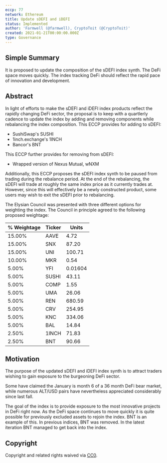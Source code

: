 ```yaml
---
eccp: 77
network: Ethereum
title: Update sDEFI and iDEFI
status: Implemented
author: 'Farmwell (@farmwell), CryptoToit (@CryptoToit)'
created: 2021-01-21T00:00:00.000Z
type: Governance
---
```


<!--You can leave these HTML comments in your merged EIP and delete the visible duplicate text guides, they will not appear and may be helpful to refer to if you edit it again. This is the suggested template for new ECCPs. Note that an ECCP number will be assigned by an editor. When opening a pull request to submit your ECCP, please use an abbreviated title in the filename, `eccp-draft_title_abbrev.md`. The title should be 44 characters or less.-->

## Simple Summary

<!--"If you can't explain it simply, you don't understand it well enough." Provide a simplified and layman-accessible explanation of the ECCP.-->

It is proposed to update the composition of the sDEFI index synth. The DeFi space moves quickly. The index tracking DeFi should reflect the rapid pace of innovation and development.

## Abstract

<!--A short (~200 word) description of the variable change proposed.-->

In light of efforts to make the sDEFI and iDEFI index products reflect the rapidly changing DeFi sector, the proposal is to keep with a quartlerly cadence to update the index by adding and removing components while rebalancing the index composition.
This ECCP provides for adding to sDEFI:

- SushiSwap's SUSHI
- 1inch.exchange's 1INCH
- Bancor's BNT

This ECCP further provides for removing from sDEFI:

- Wrapped version of Nexus Mutual, wNXM

Additionally, this ECCP proposes the sDEFI index synth to be paused from trading during the rebalance period. At the end of the rebalancing, the sDEFI will trade at roughly the same index price as it currently trades at. However, since this will effectively be a newly constructed product, some users may wish to exit the sDEFI prior to rebalancing.

The Elysian Council was presented with three different options for weighting the index.
The Council in principle agreed to the following proposed weightage:

| % Weightage | Ticker | Units   |
| ----------- | ------ | ------- |
| 15.00%      | AAVE   | 4.72    |
| 15.00%      | SNX    | 87.20   |
| 15.00%      | UNI    | 100.71  |
| 10.00%      | MKR    | 0.54    |
| 5.00%       | YFI    | 0.01604 |
| 5.00%       | SUSHI  | 43.11   |
| 5.00%       | COMP   | 1.55    |
| 5.00%       | UMA    | 26.06   |
| 5.00%       | REN    | 680.59  |
| 5.00%       | CRV    | 254.95  |
| 5.00%       | KNC    | 334.06  |
| 5.00%       | BAL    | 14.84   |
| 2.50%       | 1INCH  | 71.83   |
| 2.50%       | BNT    | 90.66   |

## Motivation

<!--The motivation is critical for ECCPs that want to update variables within Elysian. It should clearly explain why the existing variable is not incentive aligned. ECCP submissions without sufficient motivation may be rejected outright.-->

The purpose of the updated sDEFI and iDEFI index synth is to attract traders wishing to gain exposure to the burgeoning DeFi sector.

Some have claimed the January is month 6 of a 36 month DeFi bear market, while numerous ALT/USD pairs have nevertheless appreciated considerably since last fall.

The goal of the index is to provide exposure to the most innovative projects in DeFi right now. As the DeFi space continues to move quickly it is quite possible for previously excluded assets to rejoin the index.
BNT is an example of this. In previous indices, BNT was removed. In the latest iteration BNT managed to get back into the index.

## Copyright

Copyright and related rights waived via [CC0](https://creativecommons.org/publicdomain/zero/1.0/).
